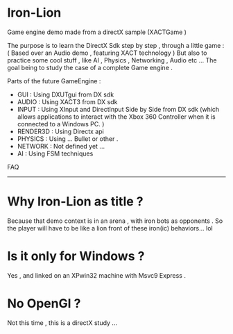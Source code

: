 # Iron-Lion
Game engine demo made from a directX sample (XACTGame )

The purpose is to learn the DirectX Sdk step by step , through a little game :
( Based over an Audio demo , featuring XACT technology )
But also to practice some cool stuff , like AI , Physics , Networking , Audio etc ...
The goal being to study the case of a complete Game engine .

Parts of the future GameEngine :

* GUI : Using DXUTgui from DX sdk
* AUDIO : Using XACT3 from DX sdk
* INPUT : Using XInput and DirectInput Side by Side from DX sdk
  (which allows applications to interact with the Xbox 360 Controller when it is connected to a Windows PC.
)
* RENDER3D : Using Directx api
* PHYSICS :  Using ... Bullet or other .
* NETWORK : Not defined yet ...
* AI :  Using FSM techniques


FAQ
************************

# Why Iron-Lion as title ?

Because that demo context is in an arena , with iron bots as opponents . 
So the player will have to be like a lion front of these iron(ic) behaviors... lol 

# Is it only for Windows ?

Yes , and linked on an XPwin32 machine with Msvc9 Express .

# No OpenGl ?

Not this time , this is a directX study ...

